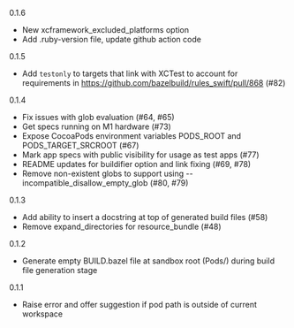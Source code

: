 0.1.6
* New xcframework_excluded_platforms option
* Add .ruby-version file, update github action code

0.1.5
* Add `testonly` to targets that link with XCTest to account for requirements in https://github.com/bazelbuild/rules_swift/pull/868 (#82)
 
0.1.4

* Fix issues with glob evaluation (#64, #65)
* Get specs running on M1 hardware (#73)
* Expose CocoaPods environment variables PODS_ROOT and PODS_TARGET_SRCROOT (#67)
* Mark app specs with public visibility for usage as test apps (#77)
* README updates for buildifier option and link fixing (#69, #78)
* Remove non-existent globs to support using --incompatible_disallow_empty_glob (#80, #79)

0.1.3

* Add ability to insert a docstring at top of generated build files (#58)
* Remove expand_directories for resource_bundle (#48)

0.1.2

* Generate empty BUILD.bazel file at sandbox root (Pods/) during build file generation stage

0.1.1

* Raise error and offer suggestion if pod path is outside of current workspace
